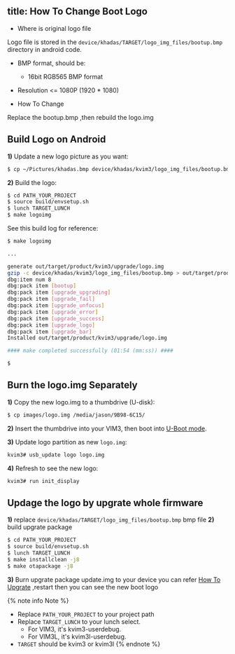 title: How To Change Boot Logo
---

* Where is original logo file

Logo file is stored in the `device/khadas/TARGET/logo_img_files/bootup.bmp` directory in android code.



* BMP format, should be:
  * 16bit RGB565 BMP format
* Resolution <= 1080P (1920 * 1080)


* How To Change

Replace the bootup.bmp ,then rebuild the logo.img

## Build Logo on Android
**1)** Update a new logo picture as you want:
```sh
$ cp ~/Pictures/khadas.bmp device/khadas/kvim3/logo_img_files/bootup.bmp
```

**2)** Build the logo:
```sh
$ cd PATH_YOUR_PROJECT
$ source build/envsetup.sh
$ lunch TARGET_LUNCH
$ make logoimg

```

See this build log for reference:
```sh
$ make logoimg

...

generate out/target/product/kvim3/upgrade/logo.img
gzip -c device/khadas/kvim3/logo_img_files/bootup.bmp > out/target/product/kvim3/upgrade/logo/bootup.bmp
dbg:item num 8
dbg:pack item [bootup]
dbg:pack item [upgrade_upgrading]
dbg:pack item [upgrade_fail]
dbg:pack item [upgrade_unfocus]
dbg:pack item [upgrade_error]
dbg:pack item [upgrade_success]
dbg:pack item [upgrade_logo]
dbg:pack item [upgrade_bar]
Installed out/target/product/kvim3/upgrade/logo.img

#### make completed successfully (01:54 (mm:ss)) ####

$
```

## Burn the logo.img Separately

**1)** Copy the new logo.img to a thumbdrive (U-disk):
```sh
$ cp images/logo.img /media/jason/9B98-6C15/
```

**2)** Insert the thumbdrive into your VIM3, then boot into [U-Boot mode](/android/vim1/SetupSerialTool.html).

**3)** Update logo partition as new `logo.img`:
```sh
kvim3# usb_update logo logo.img
```

**4)** Refresh to see the new logo:
```sh
kvim3# run init_display
```
## Updage the logo by upgrate whole firmware
**1)** replace `device/khadas/TARGET/logo_img_files/bootup.bmp` bmp file 
**2)** build upgrate package 
```sh
$ cd PATH_YOUR_PROJECT
$ source build/envsetup.sh
$ lunch TARGET_LUNCH
$ make installclean -j8
$ make otapackage -j8
```
**3)** Burn upgrate package update.img to your device you can refer [How To Upgrate](/android/vim1/UpgradeViaUSBCable.html) ,restart then you can see the new boot logo 
 
{% note info Note %}
* Replace `PATH_YOUR_PROJECT` to your project path
* Replace `TARGET_LUNCH` to your lunch select.
  * For VIM3, it's kvim3-userdebug.
  * For VIM3L, it's kvim3l-userdebug.
* `TARGET` should be kvim3 or kvim3l
{% endnote %}
